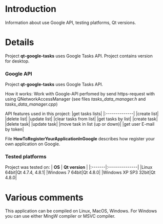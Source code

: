 # Introduction #

Information about use Google API, testing platforms, Qt versions.

# Details #

Project **qt-google-tasks** uses Google Tasks API. Project contains  version for desktop.

### Google API ###

Project **qt-google-tasks** uses Google Tasks API.

How it works:
Work with Google-API perfomed by send https-request with using QNetworkAccessManager (see files _tasks\_data\_manager.h_ and _tasks\_data\_manager.cpp_)

API features used in this project:
|get tasks lists|
|:--------------|
|create list|
|delete list|
|update list|
|clear tasks from list|
|get tasks by list|
|create task|
|delete task|
|update task|
|move task in list (up or down)|
|get user E-mail by token|


File **HowToRegisterYourAppIicationInGoogle** describes how register your own application on Google.

### Tested platforms ###
Project was tested on:
| **OS** | **Qt version** |
|:-------|:---------------|
|Linux 64bit|Qt 4.7.4, 4.8.1|
|Windows 7 64bit|Qt 4.8.0|
|Windows XP SP3 32bit|Qt 4.8.0|

# Various comments #

This application can be compiled on Linux, MacOS, Windows. For Windows you can use either MingW compiler or MSVC compiler.